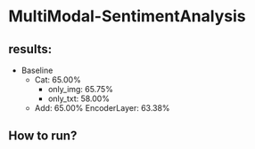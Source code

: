 # MultiModal-SentimentAnalysis



## results:

- Baseline
    - Cat: 65.00%
        - only_img: 65.75%
        - only_txt: 58.00%
    - Add: 65.00%
EncoderLayer: 63.38%

## How to run?
